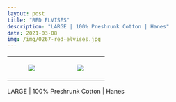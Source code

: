 ```yaml
---
layout: post
title: "RED ELVISES"
description: "LARGE | 100% Preshrunk Cotton | Hanes"
date: 2021-03-08
img: /img/0267-red-elvises.jpg
---
```




<table style="width:100%;"><tr><td style="vertical-align:top;">
      <figure class="tmblr-full" data-orig-height="2048" data-orig-width="1365" data-orig-src="https://concertshirts.netlify.app/shirts/0267/0267-01.jpg"><img src="https://64.media.tumblr.com/3b7ecb08183913afb53f3332f9eaddc8/e73cb5d2417da427-ee/s540x810/8ebb31c4bf394d71f8c7a0a1057d0e9d99f4da5c.jpg" data-orig-height="2048" data-orig-width="1365" data-orig-src="https://concertshirts.netlify.app/shirts/0267/0267-01.jpg"/></figure></td>
    <td style="vertical-align:top;">
      <figure class="tmblr-full" data-orig-height="2048" data-orig-width="1365" data-orig-src="https://concertshirts.netlify.app/shirts/0267/0267-02.jpg"><img src="https://64.media.tumblr.com/5f8ffdb5345a3fe21ddd23f31bf4660b/e73cb5d2417da427-35/s540x810/bfd797e24c06bc90ec5d8808b32cf936ab173ae2.jpg" data-orig-height="2048" data-orig-width="1365" data-orig-src="https://concertshirts.netlify.app/shirts/0267/0267-02.jpg"/></figure></td>
  </tr></table><p>
  LARGE | 100% Preshrunk Cotton | Hanes
</p>
